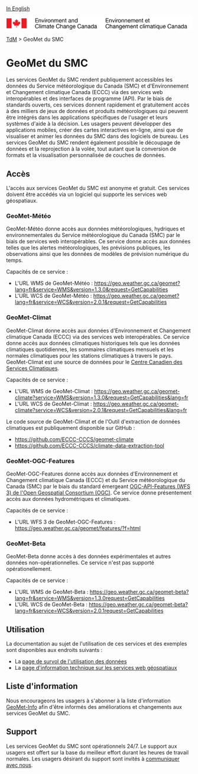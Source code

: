 [In English](readme_en.md)

![ECCC logo](../img_eccc-logo.png)

[TdM](../readme_fr.md) > GeoMet du SMC


# GeoMet du SMC

Les services GeoMet du SMC rendent publiquement accessibles les données du Service météorologique du Canada (SMC) et d'Environnement et Changement climatique Canada (ECCC) via des services web interopérables et des interfaces de programme (API). Par le biais de standards ouverts, ces services donnent rapidement et gratuitement accès à des milliers de jeux de données et produits météorologiques qui peuvent être intégrés dans les applications spécifiques de l'usager et leurs systèmes d'aide à la décision. Les usagers peuvent développer des applications mobiles, créer des cartes interactives en-ligne, ainsi que de visualiser et animer les données du SMC dans des logiciels de bureau. Les services GeoMet du SMC rendent également possible le découpage de données et la reprojection à la volée, tout autant que la conversion de formats et la visualisation personnalisée de couches de données.


## Accès

L'accès aux services GeoMet du SMC est anonyme et gratuit. Ces services doivent être accédés via un logiciel qui supporte les services web géospatiaux.


### GeoMet-Météo

GeoMet-Météo donne accès aux données météorologiques, hydriques et environnementales du Service météorologique du Canada (SMC) par le biais de services web interopérables. Ce service donne accès aux données telles que les alertes météorologiques, les prévisions publiques, les observations ainsi que les données de modèles de prévision numérique du temps.

Capacités de ce service :
* L'URL WMS de GeoMet-Météo : https://geo.weather.gc.ca/geomet?lang=fr&service=WMS&version=1.3.0&request=GetCapabilities
* L'URL WCS de GeoMet-Météo : https://geo.weather.gc.ca/geomet?lang=fr&service=WCS&version=2.0.1&request=GetCapabilities

### GeoMet-Climat

GeoMet-Climat donne accès aux données d'Environnement et Changement climatique Canada (ECCC) via des services web interopérables. Ce service donne accès aux données climatiques historiques tels que les données climatiques quotidiennes, les sommaires climatiques mensuels et les normales climatiques pour les stations climatiques à travers le pays. GeoMet-Climat est une source de données pour le [Centre Canadien des Services Climatiques](https://www.canada.ca/fr/environnement-changement-climatique/services/changements-climatiques/centre-canadien-services-climatiques.html).

Capacités de ce service :
* L'URL WMS de GeoMet-Climat : https://geo.weather.gc.ca/geomet-climate?service=WMS&version=1.3.0&request=GetCapabilities&lang=fr
* L'URL WCS de GeoMet-Climat : https://geo.weather.gc.ca/geomet-climate?service=WCS&version=2.0.1&request=GetCapabilities&lang=fr

Le code source de GeoMet-Climat et de l'Outil d'extraction de données climatiques est publiquement disponible sur GitHub :
* https://github.com/ECCC-CCCS/geomet-climate
* https://github.com/ECCC-CCCS/climate-data-extraction-tool

### GeoMet-OGC-Features

GeoMet-OGC-Features donne accès aux données d'Environnement et Changement climatique Canada (ECCC) et du Service météorologique du Canada (SMC) par le biais du standard émergeant [OGC-API-Features (WFS 3) de l'Open Geospatial Consortium (OGC)](https://github.com/opengeospatial/WFS_FES). Ce service donne présentement accès aux données hydrométriques et climatiques.

Capacités de ce service :
* L'URL WFS 3 de GeoMet-OGC-Features : https://geo.weather.gc.ca/geomet/features/?f=html

### GeoMet-Beta

GeoMet-Beta donne accès à des données expérimentales et autres données non-opérationnelles. Ce service n'est pas supporté opérationellement.

Capacités de ce service :
* L'URL WMS de GeoMet-Beta : https://geo.weather.gc.ca/geomet-beta?lang=fr&service=WMS&version=1.3.0request=GetCapabilities
* L'URL WCS de GeoMet-Beta : https://geo.weather.gc.ca/geomet-beta?lang=fr&service=WCS&version=2.0.1request=GetCapabilities


## Utilisation

La documentation au sujet de l'utilisation de ces services et des exemples sont disponibles aux endroits suivants :
* La [page de survol de l'utilisation des données](../usage/readme_fr.md)
* La [page d'information technique sur les services web géospatiaux](web-services_fr.md)


## Liste d'information

Nous encourageons les usagers à s'abonner à la liste d'information [GeoMet-Info](https://lists.ec.gc.ca/cgi-bin/mailman/listinfo/geomet-info) afin d'être informés des améliorations et changements aux services GeoMet du SMC.


## Support

Les services GeoMet du SMC sont opérationnels 24/7. Le support aux usagers est offert sur la base du meilleur effort durant les heures de travail normales. Les usagers désirant du support sont invités à [communiquer avec nous](https://meteo.gc.ca/mainmenu/contact_us_f.html).
